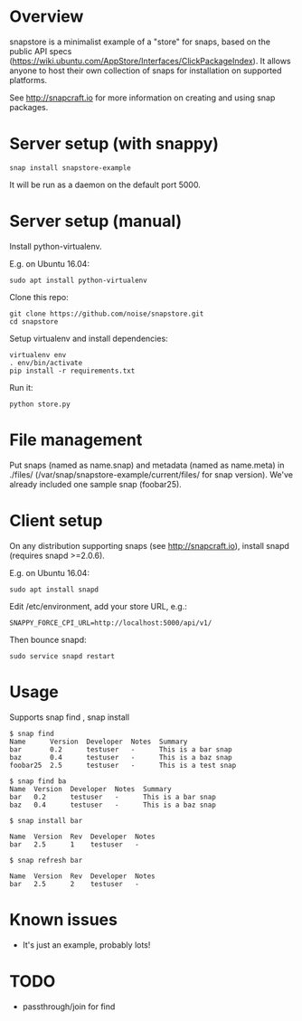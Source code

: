 # Overview

snapstore is a minimalist example of a "store" for snaps, based on the public API specs (https://wiki.ubuntu.com/AppStore/Interfaces/ClickPackageIndex). It allows anyone to host their own collection of snaps for installation on supported platforms.

See http://snapcraft.io for more information on creating and using snap packages.

# Server setup (with snappy)

```
snap install snapstore-example
```

It will be run as a daemon on the default port 5000.


# Server setup (manual)

Install python-virtualenv.

E.g. on Ubuntu 16.04:
```
sudo apt install python-virtualenv
```

Clone this repo:
```
git clone https://github.com/noise/snapstore.git
cd snapstore
```

Setup virtualenv and install dependencies:
```
virtualenv env
. env/bin/activate
pip install -r requirements.txt
```

Run it:
```
python store.py
```


# File management

Put snaps (named as name.snap) and metadata (named as name.meta) in ./files/ (/var/snap/snapstore-example/current/files/ for snap version). We've already included one sample snap (foobar25).


# Client setup

On any distribution supporting snaps (see http://snapcraft.io), install snapd (requires snapd >=2.0.6).

E.g. on Ubuntu 16.04:
```
sudo apt install snapd
```

Edit /etc/environment, add your store URL, e.g.:
```
SNAPPY_FORCE_CPI_URL=http://localhost:5000/api/v1/
```

Then bounce snapd:
```
sudo service snapd restart
```

# Usage

Supports snap find <name>, snap install <name>

```
$ snap find
Name      Version  Developer  Notes  Summary
bar       0.2      testuser   -      This is a bar snap
baz       0.4      testuser   -      This is a baz snap
foobar25  2.5      testuser   -      This is a test snap

$ snap find ba
Name  Version  Developer  Notes  Summary
bar   0.2      testuser   -      This is a bar snap
baz   0.4      testuser   -      This is a baz snap

$ snap install bar

Name  Version  Rev  Developer  Notes
bar   2.5      1    testuser   -

$ snap refresh bar

Name  Version  Rev  Developer  Notes
bar   2.5      2    testuser   -
```

# Known issues

- It's just an example, probably lots!

# TODO

- passthrough/join for find

